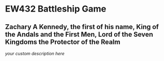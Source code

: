 # EW432 Battleship Game

## Zachary A Kennedy, the first of his name, King of the Andals and the First Men, Lord of the Seven Kingdoms the Protector of the Realm

*your custom description here*
